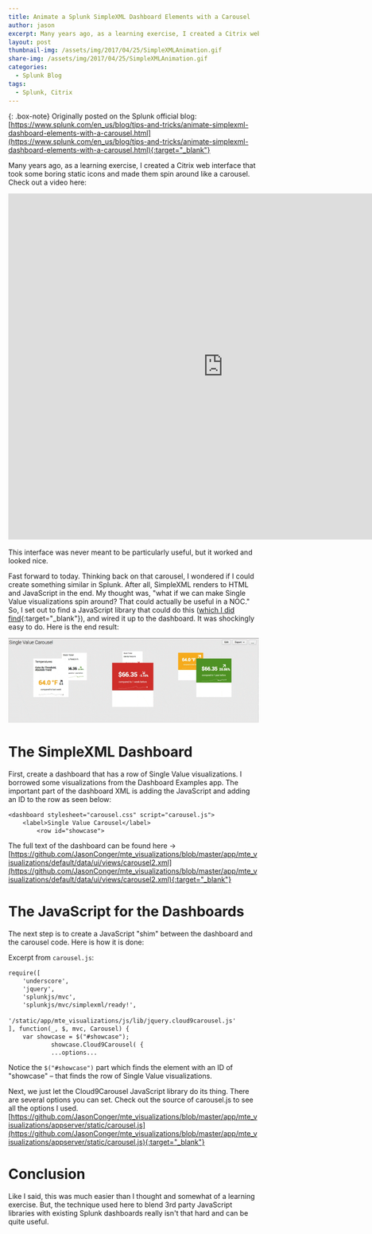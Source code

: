 ```yaml
---
title: Animate a Splunk SimpleXML Dashboard Elements with a Carousel
author: jason
excerpt: Many years ago, as a learning exercise, I created a Citrix web interface that took some boring static icons and made them spin around like a carousel. This interface was never meant to be particularly useful, but it worked and looked nice. Thinking back on that carousel, I wondered if I could create something similar in Splunk. Spoiler alert - the answer is "yes".
layout: post
thumbnail-img: /assets/img/2017/04/25/SimpleXMLAnimation.gif
share-img: /assets/img/2017/04/25/SimpleXMLAnimation.gif
categories:
  - Splunk Blog
tags:
  - Splunk, Citrix
---
```

{: .box-note}
Originally posted on the Splunk official blog: [https://www.splunk.com/en_us/blog/tips-and-tricks/animate-simplexml-dashboard-elements-with-a-carousel.html](https://www.splunk.com/en_us/blog/tips-and-tricks/animate-simplexml-dashboard-elements-with-a-carousel.html){:target="_blank"}

Many years ago, as a learning exercise, I created a Citrix web interface that took some boring static icons and made them spin around like a carousel.  Check out a video here:

<iframe width="864" height="696" src="https://www.youtube.com/embed/C3pxtRmPOiI" title="Citrix Web Interface with Microsoft Silverlight and AJAX" frameborder="0" allow="accelerometer; autoplay; clipboard-write; encrypted-media; gyroscope; picture-in-picture" allowfullscreen></iframe>

This interface was never meant to be particularly useful, but it worked and looked nice.

Fast forward to today.  Thinking back on that carousel, I wondered if I could create something similar in Splunk.  After all, SimpleXML renders to HTML and JavaScript in the end.  My thought was, "what if we can make Single Value visualizations spin around?  That could actually be useful in a NOC."  So, I set out to find a JavaScript library that could do this ([which I did find](https://github.com/specious/cloud9carousel){:target="_blank"}), and wired it up to the dashboard.  It was shockingly easy to do.  Here is the end result:

![Carousel](/assets/img/2017/04/25/SimpleXMLAnimation.gif)

# The SimpleXML Dashboard
First, create a dashboard that has a row of Single Value visualizations.  I borrowed some visualizations from the Dashboard Examples app.  The important part of the dashboard XML is adding the JavaScript and adding an ID to the row as seen below:

~~~
<dashboard stylesheet="carousel.css" script="carousel.js">
    <label>Single Value Carousel</label>
        <row id="showcase">
~~~

The full text of the dashboard can be found here -> [https://github.com/JasonConger/mte_visualizations/blob/master/app/mte_visualizations/default/data/ui/views/carousel2.xml](https://github.com/JasonConger/mte_visualizations/blob/master/app/mte_visualizations/default/data/ui/views/carousel2.xml){:target="_blank"}

# The JavaScript for the Dashboards
The next step is to create a JavaScript "shim" between the dashboard and the carousel code.  Here is how it is done:

Excerpt from `carousel.js`:

~~~
require([
    'underscore',
    'jquery',
    'splunkjs/mvc',
    'splunkjs/mvc/simplexml/ready!',
            '/static/app/mte_visualizations/js/lib/jquery.cloud9carousel.js'
], function(_, $, mvc, Carousel) {
    var showcase = $("#showcase");
            showcase.Cloud9Carousel( {
            ...options...
~~~

Notice the `$("#showcase")` part which finds the element with an ID of "showcase" – that finds the row of Single Value visualizations.

Next, we just let the Cloud9Carousel JavaScript library do its thing.  There are several options you can set.  Check out the source of carousel.js to see all the options I used.  [https://github.com/JasonConger/mte_visualizations/blob/master/app/mte_visualizations/appserver/static/carousel.js](https://github.com/JasonConger/mte_visualizations/blob/master/app/mte_visualizations/appserver/static/carousel.js){:target="_blank"}

# Conclusion
Like I said, this was much easier than I thought and somewhat of a learning exercise.  But, the technique used here to blend 3rd party JavaScript libraries with existing Splunk dashboards really isn't that hard and can be quite useful.